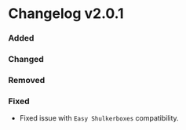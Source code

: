 # Changelog v2.0.1

### Added

### Changed

### Removed

### Fixed

- Fixed issue with `Easy Shulkerboxes` compatibility.